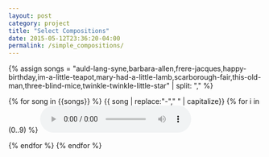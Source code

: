 ```yaml
---
layout: post
category: project
title: "Select Compositions"
date: 2015-05-12T23:36:20-04:00
permalink: /simple_compositions/
---
```


{% assign songs = "auld-lang-syne,barbara-allen,frere-jacques,happy-birthday,im-a-little-teapot,mary-had-a-little-lamb,scarborough-fair,this-old-man,three-blind-mice,twinkle-twinkle-little-star" | split: "," %}

{% for song in {{songs}} %}
{{ song | replace:"-"," " | capitalize}}
{% for i in (0..9) %}
<audio controls>
  <source
    src="{{site.baseurl}}/assets/audio/simple-compositions/{{song}}_{{i}}.mp3"
    type="audio/mpeg">
  Your browser does not support the audio element.
</audio>

{% endfor %}
{% endfor %}